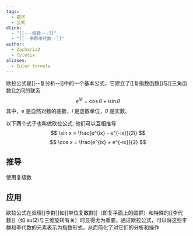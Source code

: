 ```yaml
---
tags:
  - 数学
  - 公式
dlink:
  - "[[---级数---]]"
  - "[[--李群李代数--]]"
author:
  - Zacharia2
  - Cyletix
aliases:
  - Euler formula
---
```

欧拉公式是[[--复分析--]]中的一个基本公式，它建立了[[复指数函数]]与[[三角函数]]之间的联系
$$ e^{i\theta} = \cos\theta + i\sin\theta $$
其中，$e$ 是自然对数的底数，$i$ 是虚数单位，$\theta$ 是实数。

以下两个式子也叫做欧拉公式, 他们可以互相推导. 
$$
\sin x = \frac{e^{ix} - e^{-ix}}{2i}
$$
$$
\cos x = \frac{e^{ix} + e^{-ix}}{2}
$$
## 推导
使用复级数

## 应用
欧拉公式在处理[[李群]]如[[单位复数群]]（即复平面上的圆群）和特殊的[[李代数]]（如 $su(2)$与三维旋转有关）时显得尤为重要。通过欧拉公式，可以将这些李群和李代数的元素表示为指数形式，从而简化了对它们的分析和操作

